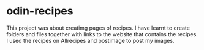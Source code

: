 # odin-recipes
This project was about creatimg pages of recipes.
I have learnt to create folders and files together with links to the website that contains the recipes.
I used the recipes on Allrecipes and postimage to post my images.
